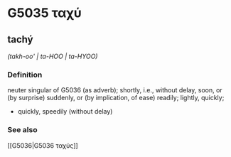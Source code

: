 # G5035 ταχύ

## tachý

_(takh-oo' | ta-HOO | ta-HYOO)_

### Definition

neuter singular of G5036 (as adverb); shortly, i.e., without delay, soon, or (by surprise) suddenly, or (by implication, of ease) readily; lightly, quickly; 

- quickly, speedily (without delay)

### See also

[[G5036|G5036 ταχύς]]
